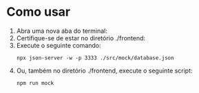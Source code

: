 # Como usar

1. Abra uma nova aba do terminal:
2. Certifique-se de estar no diretório ./frontend:
3. Execute o seguinte comando:
    ```
    npx json-server -w -p 3333 ./src/mock/database.json
    ```
4. Ou, também no diretório ./frontend, execute o seguinte script:
    ```
    npm run mock
    ```

